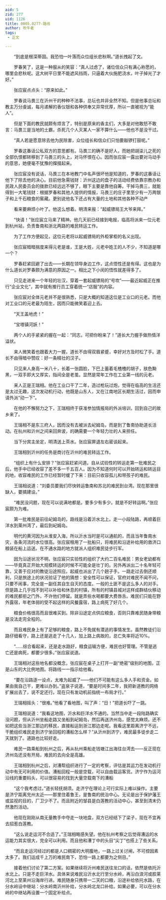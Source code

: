 ```yaml
---
aid: 5
zid: 277
uid: 1126
title: 0005.0277-路线
author: 吹牛者
tags: 
 - 正文

---
```




　　“到底是根深蒂固。我恐怕一叶落而众位组长悲秋啊。”道长拽起了文。

　　罗春笑了，这是一种服从的笑容：“真人过虑了，诸位信众只有满心称愿的，哪里会悲秋呢。这大树平日里不能遮风挡雨，只逼着大伙施肥浇水，叶子掉光了才好。”

　　张应宸点点头：“原来如此。”

　　罗春说马畏三在沂州干的种种不法事，总坛也并非全然不知。但是他事总坛和教主万分虔诚，每月递解的香仪银和各种供奉又异常优厚，所以一直被视为“能人”。

　　但是下面的教民就颇有烦言了，特别是原来的香主们，大多是对他敢怒不敢言：马畏三是当地的土霸，杀死几个人灭某人一家不算什么——他也不是没干过。

　　“真人若是愿意除去他为民除害，众位组长和信众们只怕要敲锣打鼓呢。”

　　罗春这番话公私双方的意思都有。马畏三的确不是好人，而她把胡柒儿之死的全部仇恨都转移到了马畏三的头上，对马怀恨在心。因而张应宸一露出要对马动手的意思，她便毫不犹豫的撺掇起来。

　　张应宸没有说话，马畏三在本地教门中名声很坏他是知道的，罗春的这番话让他下了除去他的决心。目前他急需钱财：沂州这边的盘子的活动经费依靠宗教办和民政人民委员会的拨款已经远远不够了，眼下主要是靠他自筹。干掉马畏三，就能得到一大笔钱财：根据罗春和其他人提供的情报，马畏三的庄子里至少有一万两银子和上千石粮食的窖藏。更别说他名下还占有大量的土地和其他各种不动产

　　看来要麻烦小叶了。他这么想着。明清来报：“起威镖局王大爷来拜。”

　　“快请！”张应宸立马来了精神。他几天前已经接到电报，临高将派来一位元老到杭州站，负责鲁南和浙北两路的难民转运工作。

　　为了工作方便起见，这位元老将以起威镖局的外柜掌柜的名义出现。

　　张应宸暗暗揣度来得元老是谁，王是大姓，元老中姓王的人不少，不知道是哪一个？

　　罗春赶紧回避了出去——长期在领导身边工作，这点悟性还是有得。这也是为什么道长对罗春颇为满意的原因之一。相比之下小闵的悟性就差得多了。

　　只见走进来一个年轻的壮汉，穿着一套起威镖局的“号坎”——最近起威正在推行“企业文化”，其中就有推行员工穿着统一“店服”的内容。

　　张应宸对全体元老并不是很熟悉，只是大概的知道这位是工业口的元老。而他对工业口的元老最为陌生，因而只能微笑着迎上去。

　　“天王盖地虎！”

　　“宝塔镇河妖！”

　　两个人的手紧紧的握在一起：“同志，可把你盼来了！”道长大力握手做热情洋溢状。

　　来人微笑着也跟着大力一握，道长不由得双眉紧蹙，幸好对方及时松了手。道长不由得暗中赞叹：好一条精壮的汉子。

　　只见来人身高一米八十，长着一张圆脸，下巴上蓄着毛楂楂的胡子，肤色黝黑，一双手即大又厚实，指间全是老茧。显然是常年工作在工业第一线的元老。

　　来人正是王瑞相。他在工业口干了二年，造过枪玩过炮，觉得在临高的生活还是太过无趣，这次发动机行动，他既是山东人，又在江南地区长期生活过，因而申请外派“动一下”。

　　在他的不懈努力之下，王瑞相终于获准参加情报局的外派培训，回到自己的故乡来了。

　　王瑞相不是东三府人，因而没有去被派去屺姆岛，而是到了鲁南协助道长活动。在杭州和沂州之间来回奔波，的确需要一个年轻力壮的人来担任。

　　当下分宾主坐定，明清送上茶水。张应宸屏退左右密谈起来。

　　王瑞相到沂州的任务是商讨在沂州的难民转运工作。

　　“组织上有什么安排？”张应宸赶紧问道。自从试验性的转运走第一批难民之后，他手中已经收容了差不多一千五百人。因为不知道何时可以开始转运和转运目的地，收容难民的工作已经暂时缓了下来：目前只收容孤儿和带孩子的难民。

　　王瑞相说道：“刘委员要我们尽快转运鲁南和苏北的难民到台湾。现在那里很缺人，要搞建设。”

　　“难民没问题，现在可以说满地都是。要多少有多少。就是不好转运啊。”张应宸颇为为难。

　　第一批难民是前往屺姆岛的，路线是沿着沂水北上。走一小段陆路，再顺着巨洋水到莱州湾了，最后到屺姆岛。

　　明代的黄河因为从淮安入海，所以沂水当时是可以通航的，而且当年鲁南水灾，各条河流的水位很高。张应宸租用了一批船只，将难民和沿途补给用的救济口粮装在船上运送。在不通水路的地方就派人组织难民徒步行军。

　　因为沿途状况不明，张应宸只实验性的组织了大约二百名难民：男女老幼都有——毕竟真正开始大规模转运的时候不可能全是壮丁的。另外再派出二十名年轻可靠，又善于应对的教徒沿途照应。起威也派出了几个趟子手。一路走过去倒还顺利，只是旅途上的状况验证了他的猜想：安全性可以保证，官府对难民不闻不问，只要不闹事，完全是一副任其自生自灭的态度。一般的土匪不是这么多人的对手。但是路上几乎找不到可以补给和休息的村镇，所有的村镇县城对这样成群结伙移动的难民都拒之门外，不许他们停留。就是弄些水喝都要大费唇舌。难民们只能在野外露宿，年老体弱的受不起这样的风餐露宿，路上病死了好几个。

　　粮食价格很高而且很难买到。除非沿途定点供应粮食，否则只靠难民随身带粮是没法走完全程的。

　　而且难民身上有了足够的粮食，路上不免就有潜逃的事情发生。虽然教徒们沿路仔细看守，路上还是逃走了十几人，加上路上病故的，总亡失率将近10%。

　　“……综合看起来，还是走水路好，粮食运输方便，难民也好管理。不管是逃亡还是病死，都要少很多。”张应宸说道。

　　王瑞相对这些地名都没概念，张应宸在桌子上打开一副“绝密”级别的地图，正是山东的大比例地图。将路线一一指示给他看。

　　“要在沿路逐一设点，太难为起威了——他们不可能有这么多人手和资金。如果由我自己干，更难以办到。”盗泉子说道，“要是时间多二年，我把新道教的网络扩展出去了，说不定还行。现在只有发动机前指统一布局才行。”

　　王瑞相摇头：“很难。”他看了看地图，叫了声：“日！”把道长吓了一跳。

　　王瑞相说道：“我看这地图，沂水和巨洋水不通的。当然当中走一段陆路确实没问题，但从沂州坐船走路又坐船到屺姆岛，然后再送济州岛，感觉太麻烦。还不如把这些当浙江那边的移民，直接船运到浙江那边走呢。我看这里距离济宁不远，干脆组织难民走到济宁坐回程的漕船怎么样？”从沂州到济宁，难民最多徒步走二天就到了。道路也比较好走。

　　难民一路乘船到杭州之后，再从杭州乘船走钱塘江出海往台湾去——反正现在济州岛还没有开局，难民的去向全是高雄。

　　王瑞相到杭州之后，对漕帮组织进行了一定的考察，评估是其运力在发动机行动中有无可利用的价值。漕船回程一般是空载，可以自由载运客货。济宁作为运河沿线的重要码头，可以很容易的找到大量空载南下的漕船

　　“这个我考虑过。”道长轻抚胡须。走济宁在理论上可行实际上难以操作。主要是济宁距离兖州太近——那里住着鲁王，是鲁南的统治中心。无论是出于保护藩王或监视的目的，厂卫少不了。而且附近的邹县是白莲教的活动中心，甚至到清末仍然激烈活动。

　　他现在刚刚从南无量教手中夺走一块地盘，双方已经结下了梁子，现在不宜再去招惹白莲教。

　　“这么说走运河不合适了。”王瑞相略感失望。他在杭州考察之后觉得漕运的水运能力其实很大，完全可以利用。而且他和漕丁中的头目“尖丁”也搭上了些关系。

　　“而且走运河经过的都是人口稠密的大明腹地，一路上过关讨闸，不可控因素太多了。我们运成千上万的难民南下，恐怕一路上都要为之侧目。”

　　接着他们讨论了第二方案。如果继续将沂州难民送往龙口的话，依然是依托沂水北上。只是不走巨洋水。具体来说难民沿沂水北行至分水岭，再沿白浪河或胶莱河北上至莱州沿海岸行进。难民随身只携带一二天的口粮，沿途补给依托水路，在分水岭设中继站：分水岭南沂州补给，分水岭北龙口补给。如果必要，可以在分水岭的中继站再设置一个固定补给点。


